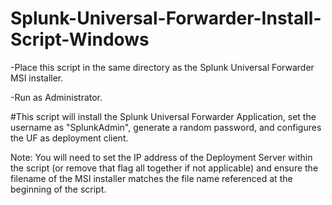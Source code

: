 # Splunk-Universal-Forwarder-Install-Script-Windows


-Place this script in the same directory as the Splunk Universal Forwarder MSI installer.

-Run as Administrator.

#This script will install the Splunk Universal Forwarder Application, set the username as "SplunkAdmin", generate a random password, and configures the UF as deployment client. 

Note: You will need to set the IP address of the Deployment Server within the script (or remove that flag all together if not applicable) and ensure the filename of the MSI installer matches the file name referenced at the beginning of the script.
